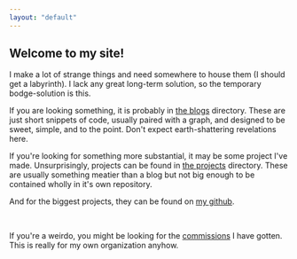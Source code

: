 ```yaml
---
layout: "default"
---
```


## Welcome to my site!

I make a lot of strange things and need somewhere to house them (I should get a labyrinth). I lack any great long-term solution, so the temporary bodge-solution is this.

If you are looking something, it is probably in [the blogs](/blogs/) directory. These are just short snippets of code, usually paired with a graph, and designed to be sweet, simple, and to the point. Don't expect earth-shattering revelations here.

If you're looking for something more substantial, it may be some project I've made. Unsurprisingly, projects can be found in [the projects](/projects/) directory. These are usually something meatier than a blog but not big enough to be contained wholly in it's own repository.

And for the biggest projects, they can be found on [my github](https://github.com/sasquire).

<br>

If you're a weirdo, you might be looking for the [commissions](/commissions/) I have gotten. This is really for my own organization anyhow.

<!-- .i mi ba co'a ciska ti bau la .lojban. .i tu'a zo lojbo cu stuzi le se ciska -->